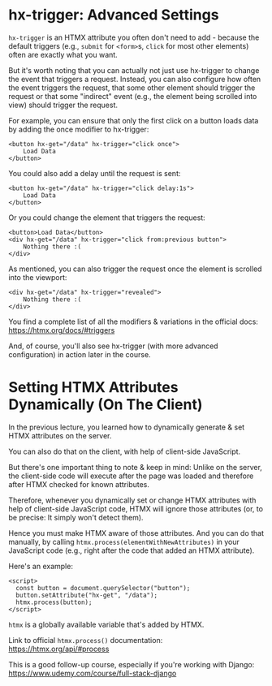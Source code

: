 <h1>hx-trigger: Advanced Settings</h1>

`hx-trigger` is an HTMX attribute you often don't need to add - because the default triggers (e.g., `submit` for `<form>`s, `click` for most other elements) often are exactly what you want.

But it's worth noting that you can actually not just use hx-trigger to change the event that triggers a request. Instead, you can also configure how often the event triggers the request, that some other element should trigger the request or that some "indirect" event (e.g., the element being scrolled into view) should trigger the request.

For example, you can ensure that only the first click on a button loads data by adding the once modifier to hx-trigger:

```
<button hx-get="/data" hx-trigger="click once">
    Load Data
</button>
```
You could also add a delay until the request is sent:

```
<button hx-get="/data" hx-trigger="click delay:1s">
    Load Data
</button>
```
Or you could change the element that triggers the request:

```
<button>Load Data</button>
<div hx-get="/data" hx-trigger="click from:previous button">
    Nothing there :(
</div>
```
As mentioned, you can also trigger the request once the element is scrolled into the viewport:
```
<div hx-get="/data" hx-trigger="revealed">
    Nothing there :(
</div>
```
You find a complete list of all the modifiers & variations in the official docs: https://htmx.org/docs/#triggers

And, of course, you'll also see hx-trigger (with more advanced configuration) in action later in the course.



<h1>Setting HTMX Attributes Dynamically (On The Client)</h1>
In the previous lecture, you learned how to dynamically generate & set HTMX attributes on the server.

You can also do that on the client, with help of client-side JavaScript.

But there's one important thing to note & keep in mind: Unlike on the server, the client-side code will execute after the page was loaded and therefore after HTMX checked for known attributes.

Therefore, whenever you dynamically set or change HTMX attributes with help of client-side JavaScript code, HTMX will ignore those attributes (or, to be precise: It simply won't detect them).

Hence you must make HTMX aware of those attributes. And you can do that manually, by calling `htmx.process(elementWithNewAttributes)` in your JavaScript code (e.g., right after the code that added an HTMX attribute).

Here's an example:

```
<script>
  const button = document.querySelector("button");
  button.setAttribute("hx-get", "/data");
  htmx.process(button);
</script>
```

`htmx` is a globally available variable that's added by HTMX.

Link to official `htmx.process()` documentation: https://htmx.org/api/#process


This is a good follow-up course, especially if you're working with Django:
https://www.udemy.com/course/full-stack-django